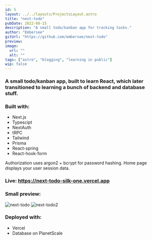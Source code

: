```yaml
---
id: 5
layout: ../../layouts/ProjectsLayout.astro
title: "next-todo"
pubDate: 2022-08-15
description: "A small todo/kanban app for tracking tasks."
author: "Embersee"
gitUrl: "https://github.com/embersee/next-todo"
preview: 
image:
  url: ""
  alt: ""
tags: ["astro", "blogging", "learning in public"]
wip: false
---
```


### A small todo/kanban app, built to learn React, which later transitioned to learning a bunch of backend and database stuff. 

### Built with: 
  - Next.js
  - Typescipt
  - NextAuth
  - tRPC
  - Tailwind
  - Prisma
  - React-spring
  - React-hook-form
  
 Authorization uses argon2 + bcrypt for password hashing. Home page displays your user session data.
 
 ### Live: https://next-todo-silk-one.vercel.app
  
### Small preview: 
![next-todo](https://user-images.githubusercontent.com/78863729/197360981-c4e8b328-d789-4e9b-b427-740d00628ea2.gif)
![next-todo2](https://media1.giphy.com/media/45VVSReryRshipYRIr/giphy.gif)


### Deployed with: 
  - Vercel
  - Database on PlanetScale
